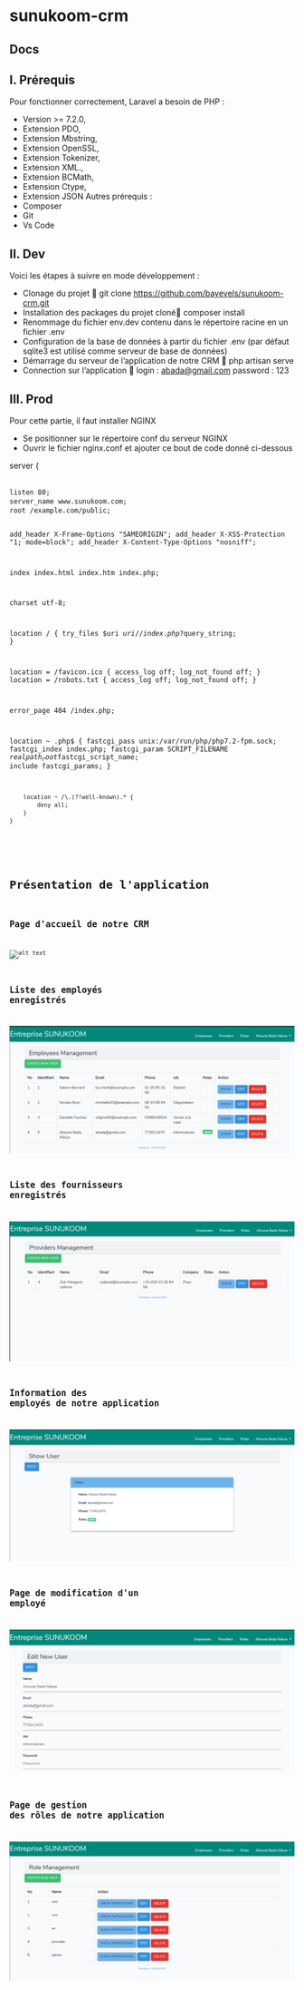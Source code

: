 # sunukoom-crm
## Docs

## I.	Prérequis 
Pour fonctionner correctement, Laravel a besoin de PHP :
* Version >= 7.2.0,
*	Extension PDO,
*  Extension Mbstring,
*  Extension OpenSSL,
*  Extension Tokenizer,
*  Extension XML.,
*  Extension BCMath,
*  Extension Ctype,
*  Extension JSON
Autres prérequis : 
*  Composer
*  Git
*  Vs Code

## II.	Dev
Voici les étapes à suivre en mode développement :
*  Clonage du projet  git clone https://github.com/bayevels/sunukoom-crm.git
*  Installation des packages du projet cloné composer install
*  Renommage du fichier env.dev contenu dans le répertoire racine en un fichier .env
*  Configuration de la base de données à partir du fichier .env (par défaut sqlite3 est utilisé comme serveur de base de données)
*  Démarrage du serveur de l’application de notre CRM  php artisan serve
*  Connection sur l’application  login : abada@gmail.com  password : 123
## III.	Prod
Pour cette partie, il faut installer NGINX 
*  Se positionner sur le répertoire conf du serveur NGINX
*  Ouvrir le fichier nginx.conf et ajouter ce bout de code donné ci-dessous

<p> server { <p>
<pre><code>   
listen 80; 
server_name www.sunukoom.com;
root /example.com/public;	
   	   
add_header X-Frame-Options "SAMEORIGIN";
add_header X-XSS-Protection "1; mode=block";
add_header X-Content-Type-Options "nosniff";
	
index index.html index.htm index.php;
   	
charset utf-8;
   	
location / {
   try_files $uri $uri/ /index.php?$query_string;
   }
   	
location = /favicon.ico { access_log off; log_not_found off; }
location = /robots.txt  { access_log off; log_not_found off; }
   	
error_page 404 /index.php;
   	
location ~ \.php$ {
fastcgi_pass unix:/var/run/php/php7.2-fpm.sock;
fastcgi_index index.php;
fastcgi_param SCRIPT_FILENAME $realpath_root$fastcgi_script_name;
   	        include fastcgi_params;
   }
   	
   	    location ~ /\.(?!well-known).* {
   	        deny all;
   	    }
   	}

<code><pre>
# Présentation de l'application

## Page d'accueil de notre CRM

![alt text](https://github.com/bayevels/sunukoom-crm/blob/master/docs/images/11.PNG)
## Liste des employés enregistrés
![alt text](https://github.com/bayevels/sunukoom-crm/blob/master/docs/images/1.PNG)
## Liste des fournisseurs enregistrés
![alt text](https://github.com/bayevels/sunukoom-crm/blob/master/docs/images/2.PNG)
## Information des employés de notre application
![alt text](https://github.com/bayevels/sunukoom-crm/blob/master/docs/images/3.PNG)
## Page de modification d'un employé
![alt text](https://github.com/bayevels/sunukoom-crm/blob/master/docs/images/4.PNG)
## Page de gestion des rôles de notre application
![alt text](https://github.com/bayevels/sunukoom-crm/blob/master/docs/images/5.PNG)
